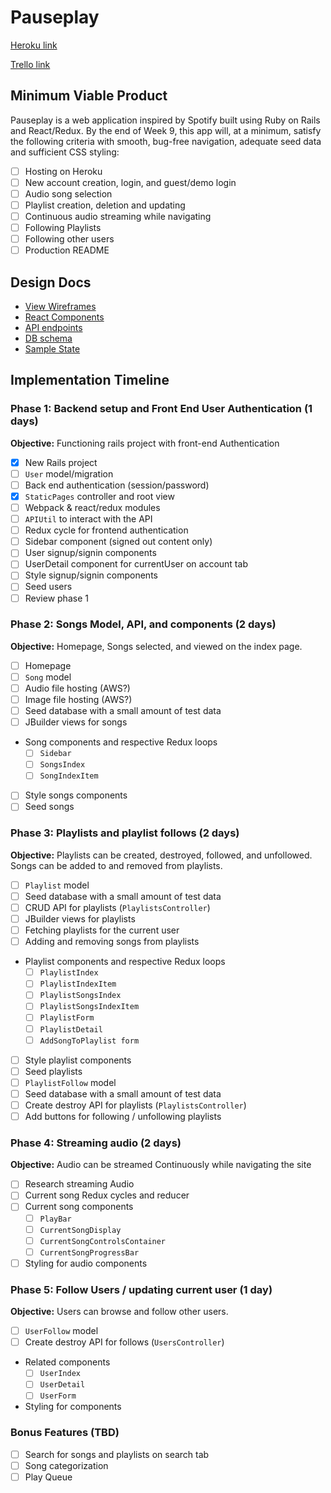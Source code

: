 # Pauseplay

[Heroku link][heroku]

[Trello link][trello]

[heroku]: https://pauseplay.herokuapp.com/
[trello]: https://trello.com/b/CR4IYhzI/pauseplay

## Minimum Viable Product

Pauseplay is a web application inspired by Spotify built using Ruby on Rails
and React/Redux.  By the end of Week 9, this app will, at a minimum, satisfy the
following criteria with smooth, bug-free navigation, adequate seed data and
sufficient CSS styling:

- [ ] Hosting on Heroku
- [ ] New account creation, login, and guest/demo login
- [ ] Audio song selection
- [ ] Playlist creation, deletion and updating
- [ ] Continuous audio streaming while navigating
- [ ] Following Playlists
- [ ] Following other users
- [ ] Production README

## Design Docs
* [View Wireframes][wireframes]
* [React Components][components]
* [API endpoints][api-endpoints]
* [DB schema][schema]
* [Sample State][sample-state]

[wireframes]: wireframes
[components]: component-hierarchy.md
[sample-state]: sample-state.md
[api-endpoints]: api-endpoints.md
[schema]: schema.md

## Implementation Timeline

### Phase 1: Backend setup and Front End User Authentication (1 days)

**Objective:** Functioning rails project with front-end Authentication

- [x] New Rails project
- [ ] `User` model/migration
- [ ] Back end authentication (session/password)
- [x] `StaticPages` controller and root view
- [ ] Webpack & react/redux modules
- [ ] `APIUtil` to interact with the API
- [ ] Redux cycle for frontend authentication
- [ ] Sidebar component (signed out content only)
- [ ] User signup/signin components
- [ ] UserDetail component for currentUser on account tab
- [ ] Style signup/signin components
- [ ] Seed users
- [ ] Review phase 1

### Phase 2: Songs Model, API, and components (2 days)

**Objective:** Homepage, Songs selected, and viewed on the index page.

- [ ] Homepage
- [ ] `Song` model
- [ ] Audio file hosting (AWS?)
- [ ] Image file hosting (AWS?)
- [ ] Seed database with a small amount of test data
- [ ] JBuilder views for songs
- Song components and respective Redux loops
  - [ ] `Sidebar`
  - [ ] `SongsIndex`
  - [ ] `SongIndexItem`
- [ ] Style songs components
- [ ] Seed songs

### Phase 3: Playlists and playlist follows (2 days)

**Objective:** Playlists can be created, destroyed, followed, and unfollowed. Songs can be added to and removed from playlists.

- [ ] `Playlist` model
- [ ] Seed database with a small amount of test data
- [ ] CRUD API for playlists (`PlaylistsController`)
- [ ] JBuilder views for playlists
- [ ] Fetching playlists for the current user
- [ ] Adding and removing songs from playlists
- Playlist components and respective Redux loops
  - [ ] `PlaylistIndex`
  - [ ] `PlaylistIndexItem`
  - [ ] `PlaylistSongsIndex`
  - [ ] `PlaylistSongsIndexItem`
  - [ ] `PlaylistForm `
  - [ ] `PlaylistDetail `
  - [ ] `AddSongToPlaylist form `
- [ ] Style playlist components
- [ ] Seed playlists
- [ ] `PlaylistFollow` model
- [ ] Seed database with a small amount of test data
- [ ] Create destroy API for playlists (`PlaylistsController`)
- [ ] Add buttons for following / unfollowing playlists

### Phase 4: Streaming audio (2 days)

**Objective:** Audio can be streamed Continuously while navigating the site
- [ ] Research streaming Audio
- [ ] Current song Redux cycles and reducer
- [ ] Current song components
  - [ ] `PlayBar`
  - [ ] `CurrentSongDisplay`
  - [ ] `CurrentSongControlsContainer`
  - [ ] `CurrentSongProgressBar`
- [ ] Styling for audio components

### Phase 5: Follow Users / updating current user (1 day)

**Objective:** Users can browse and follow other users.

- [ ] `UserFollow` model
- [ ] Create destroy API for follows (`UsersController`)
- Related components
  - [ ] `UserIndex`
  - [ ] `UserDetail`
  - [ ] `UserForm`
- Styling for components


### Bonus Features (TBD)
- [ ] Search for songs and playlists on search tab
- [ ] Song categorization
- [ ] Play Queue
